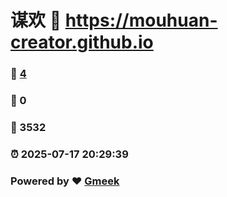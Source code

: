 # 谋欢 :link: https://mouhuan-creator.github.io 
### :page_facing_up: [4](https://mouhuan-creator.github.io/tag.html) 
### :speech_balloon: 0 
### :hibiscus: 3532 
### :alarm_clock: 2025-07-17 20:29:39 
### Powered by :heart: [Gmeek](https://github.com/Meekdai/Gmeek)
